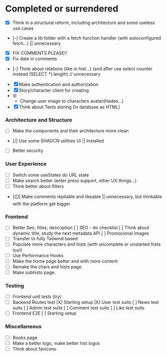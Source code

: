 
# Completed or surrendered

- [x] Think in a structural reform, including architecture and some useless use cases
- [-] Create a lib folder with a fetch function handler (with autoconfigured fetch...) || unnecessary
- [X] FIX COMMENTS PLEASE!!
- [X] Fix date in comments 
- [-] Think about relations (like in hist...) (and after use select counter instead (SELECT *).length) // unnecessary
- [X] Make authentication and authorization
- [X] Story/character client for creating
- [X] - Change user image to characters avatar(Hades...)
- [X] Think about Texts storing [In database as HTML]

### Architecture and Structure

- [ ] Make the components and their architecture more clean
- [/] Use some SHADCN utilities UI || Installed
- [ ] Better security

### User Experience
- [ ] Switch some useStates do URL state
- [ ] Make search better (enter press support, other UX things...)
- [ ] Think better about filters
- [⏲️] Make comments repliable and likeable || unnecessary, but thinkable with the platform get bigger 

### Frontend
- [ ] Better Seo, titles, description
    [ ] SEO - do checklist
    [ ] Think about dynamic title, study the next metadata API
    [ ] Promocional images
- [ ] Transfer to fully Tailwind based
- [ ] Populate more characters and hists (with uncomplete or unstarted hists too!)
- [ ] Use Performance Hooks
- [ ] Make the home page better and with more content
- [ ] Remake the chars and hists page.
- [ ] Make subhists page.
### Testing

- [ ] Frontend unit tests (try)
- [ ] Backend Routes test
    [X] Starting setup
    [X] User test suits
    [ ] News test suits
    [ ] Admin test suits
    [ ] Comment test suits
    [ ] Like test suits 
- [ ] Frontend E2E
    [ ] Starting setup

### Miscellaneous

- [ ] Books page
- [ ] Make a better logo, make better hist logos
- [ ] Think about faviconu